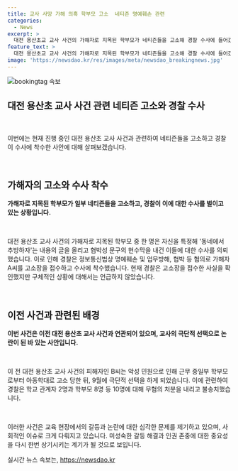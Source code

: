 ```yaml
---
title: 교사 사망 가해 의혹 학부모 고소  네티즌 명예훼손 관련
categories:
  - News
excerpt: >
  대전 용산초교 교사 사건의 가해자로 지목된 학부모가 네티즌들을 고소해 경찰 수사에 들어갔다. A씨는 SNS에 자신을 추방하자는 글을 올린 이들을 명예훼손 등 혐의로 고소했다. 경찰은 수사 중이며, 사건으로부터 가해 학부모가 착지한 사업장에는 비난 쪽지가 붙어있다. 이 사건은 교사 B씨가 아동학대로 고소된 뒤 극단적 선택을 한 뒤에 시작된 것으로, 경찰은 학교 관계자와 학부모 등 10명에 대해 무혐의 처분을 내렸다.
feature_text: >
  대전 용산초교 교사 사건의 가해자로 지목된 학부모가 네티즌들을 고소해 경찰 수사에 들어갔다. A씨는 SNS에 자신을 추방하자는 글을 올린 이들을 명예훼손 등 혐의로 고소했다. 경찰은 수사 중이며, 사건으로부터 가해 학부모가 착지한 사업장에는 비난 쪽지가 붙어있다. 이 사건은 교사 B씨가 아동학대로 고소된 뒤 극단적 선택을 한 뒤에 시작된 것으로, 경찰은 학교 관계자와 학부모 등 10명에 대해 무혐의 처분을 내렸다.
image: 'https://newsdao.kr/res/images/meta/newsdao_breakingnews.jpg'
---
```


<p><img src="https://newsdao.kr/res/images/meta/newsdao_breakingnews.jpg" alt="bookingtag 속보" /></p>

<h2 data-ke-size="size26">대전 용산초 교사 사건 관련 네티즌 고소와 경찰 수사</h2>

<p data-ke-size="size16">&nbsp;</p>

<p>이번에는 현재 진행 중인 대전 용산초 교사 사건과 관련하여 네티즌들을 고소하고 경찰이 수사에 착수한 사안에 대해 살펴보겠습니다.</p>

<p data-ke-size="size16">&nbsp;</p>

<h2 data-ke-size="size24">가해자의 고소와 수사 착수</h2>

<p data-ke-size="size16"><b>가해자로 지목된 학부모가 일부 네티즌들을 고소하고, 경찰이 이에 대한 수사를 벌이고 있는 상황입니다.</b></p>

<p data-ke-size="size16">&nbsp;</p>

<p>대전 용산초 교사 사건의 가해자로 지목된 학부모 중 한 명은 자신을 특정해 '동네에서 추방하자'는 내용의 글을 올리고 협박성 문구의 현수막을 내건 이들에 대한 수사를 의뢰했습니다. 이로 인해 경찰은 정보통신법상 명예훼손 및 업무방해, 협박 등 혐의로 가해자 A씨를 고소장을 접수하고 수사에 착수했습니다. 현재 경찰은 고소장을 접수한 사실을 확인했지만 구체적인 상황에 대해서는 언급하지 않았습니다.</p>

<p data-ke-size="size16">&nbsp;</p>

<h2 data-ke-size="size24">이전 사건과 관련된 배경</h2>

<p data-ke-size="size16"><b>이번 사건은 이전 대전 용산초 교사 사건과 연관되어 있으며, 교사의 극단적 선택으로 논란이 된 바 있는 사안입니다.</b></p>

<p data-ke-size="size16">&nbsp;</p>

<p>이 전 대전 용산초 교사 사건의 피해자인 B씨는 악성 민원으로 인해 근무 중일부 학부모로부터 아동학대로 고소 당한 뒤, 9월에 극단적 선택을 하게 되었습니다. 이에 관련하여 경찰은 학교 관계자 2명과 학부모 8명 등 10명에 대해 무혐의 처분을 내리고 불송치했습니다.</p>

<p data-ke-size="size16">&nbsp;</p>

<p>이러한 사건은 교육 현장에서의 갈등과 논란에 대한 심각한 문제를 제기하고 있으며, 사회적인 이슈로 크게 다뤄지고 있습니다. 미성숙한 갈등 해결과 인권 존중에 대한 중요성을 다시 한번 상기시키는 계기가 될 것으로 보입니다.</p>
실시간 뉴스 속보는, <a href="https://newsdao.kr" rel="dofollow">https://newsdao.kr</a>


